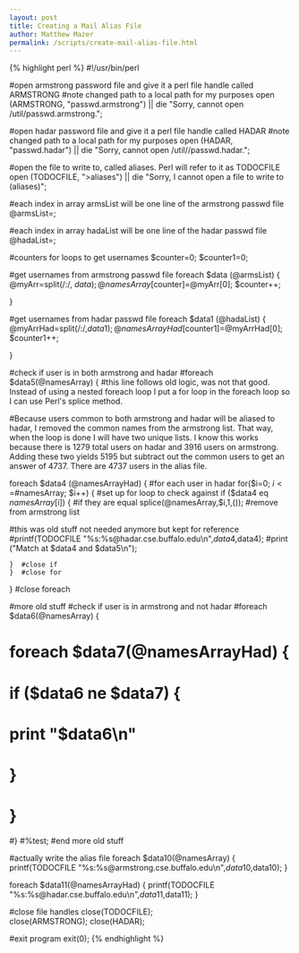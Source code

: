```yaml
---
layout: post
title: Creating a Mail Alias File
author: Matthew Mazer
permalink: /scripts/create-mail-alias-file.html
---
```

{% highlight perl %}
#!/usr/bin/perl

#open armstrong password file and give it a perl file handle called ARMSTRONG
#note changed path to a local path for my purposes
open (ARMSTRONG, "passwd.armstrong") || die "Sorry, cannot open /util/passwd.armstrong.";

#open hadar password file and give it a perl file handle called HADAR
#note changed path to a local path for my purposes
open (HADAR, "passwd.hadar") || die "Sorry, cannot open /util//passwd.hadar.";

#open the file to write to, called aliases.  Perl will refer to it as TODOCFILE
open (TODOCFILE, ">aliases") || die "Sorry, I cannot open a file to write to (aliases)";

#each index in array armsList will be one line of the armstrong passwd file
@armsList=<ARMSTRONG>;

#each index in array hadaList will be one line of the hadar passwd file
@hadaList=<HADAR>;

#counters for loops to get usernames
$counter=0;
$counter1=0;

#get usernames from armstrong passwd file
foreach $data (@armsList) {
    @myArr=split(/\:/, $data);
    @namesArray[$counter]=@myArr[0];
    $counter++;
    
}

#get usernames from hadar passwd file
foreach $data1 (@hadaList) {
    @myArrHad=split(/\:/,$data1);
    @namesArrayHad[$counter1]=@myArrHad[0];
    $counter1++;

}


#check if user is in both armstrong and hadar
#foreach $data5(@namesArray) {  #this line follows old logic, was not that good.  Instead of using a nested foreach loop I put a for loop in the foreach loop so I can use Perl's splice method.

#Because users common to both armstrong and hadar will be aliased to hadar, I removed the common names from the armstrong list.  That way, when the loop is done I will have two unique lists.  I know this works because there is 1279 total users on hadar and 3916 users on armstrong.  Adding these two yields 5195 but subtract out the common users to get an answer of 4737.  There are 4737 users in the alias file. 

foreach $data4 (@namesArrayHad) {                  #for each user in hadar
    for($i=0; $i<=$#namesArray; $i++) {            #set up for loop to check against
	if ($data4 eq $namesArray[$i]) {           #if they are equal
	    splice(@namesArray,$i,1,());           #remove from armstrong list   
     
#this was old stuff not needed anymore but kept for reference
#printf(TODOCFILE "%s:%s\@hadar.cse.buffalo.edu\n",$data4,$data4);
#print ("Match at $data4 and $data5\n");

	}  #close if
    }  #close for
}   #close foreach
	
#more old stuff
#check if user is in armstrong and not hadar
#foreach $data6(@namesArray) {
#    foreach $data7(@namesArrayHad) {
#	if ($data6 ne $data7) {
#	    print "$data6\n"
#	    }
#    }
#}
#%test;
#end more old stuff

#actually write the alias file
foreach $data10(@namesArray) {
    printf(TODOCFILE "%s:%s\@armstrong.cse.buffalo.edu\n",$data10,$data10);
}

foreach $data11(@namesArrayHad) {
    printf(TODOCFILE "%s:%s\@hadar.cse.buffalo.edu\n",$data11,$data11);
}

#close file handles
close(TODOCFILE);  
close(ARMSTRONG);
close(HADAR);

#exit program
exit(0);
{% endhighlight %}
